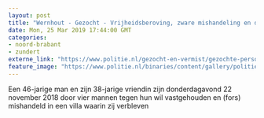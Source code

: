 ```yaml
---
layout: post
title: "Wernhout - Gezocht - Vrijheidsberoving, zware mishandeling en diefstal hennep in Wernhout"
date: Mon, 25 Mar 2019 17:44:00 GMT
categories: 
- noord-brabant 
- zundert 
externe_link: "https://www.politie.nl/gezocht-en-vermist/gezochte-personen/2019/maart/08-vrijheidsberoving-zware-mishandeling-en-diefstal-hennep-in-wernhout.html"
feature_image: "https://www.politie.nl/binaries/content/gallery/politie/gezocht/verdachten/2019/maart/09-ob/bb_190325/wernhout-9.jpg"
---
```


Een 46-jarige man en zijn 38-jarige vriendin zijn donderdagavond 22 november 2018 door vier mannen tegen hun wil vastgehouden en (fors) mishandeld in een villa waarin zij verbleven

